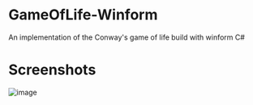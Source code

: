 # GameOfLife-Winform
An implementation of the Conway's game of life build with winform C#
# Screenshots
![image](https://user-images.githubusercontent.com/40761875/126201985-c57861e4-0dd4-4de9-9644-23480dccd76d.png)
